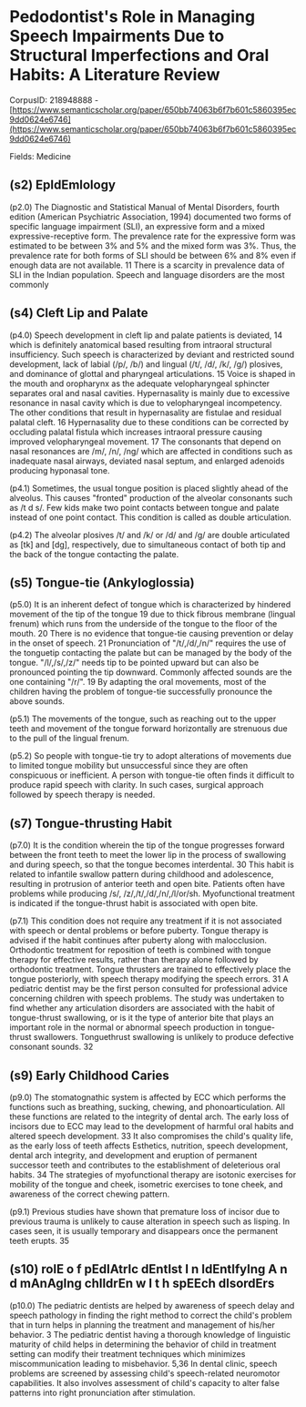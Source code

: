 # Pedodontist's Role in Managing Speech Impairments Due to Structural Imperfections and Oral Habits: A Literature Review

CorpusID: 218948888 - [https://www.semanticscholar.org/paper/650bb74063b6f7b601c5860395ec9dd0624e6746](https://www.semanticscholar.org/paper/650bb74063b6f7b601c5860395ec9dd0624e6746)

Fields: Medicine

## (s2) EpIdEmIology
(p2.0) The Diagnostic and Statistical Manual of Mental Disorders, fourth edition (American Psychiatric Association, 1994) documented two forms of specific language impairment (SLI), an expressive form and a mixed expressive-receptive form. The prevalence rate for the expressive form was estimated to be between 3% and 5% and the mixed form was 3%. Thus, the prevalence rate for both forms of SLI should be between 6% and 8% even if enough data are not available. 11 There is a scarcity in prevalence data of SLI in the Indian population. Speech and language disorders are the most commonly   
## (s4) Cleft Lip and Palate
(p4.0) Speech development in cleft lip and palate patients is deviated, 14 which is definitely anatomical based resulting from intraoral structural insufficiency. Such speech is characterized by deviant and restricted sound development, lack of labial (/p/, /b/) and lingual (/t/, /d/, /k/, /g/) plosives, and dominance of glottal and pharyngeal articulations. 15 Voice is shaped in the mouth and oropharynx as the adequate velopharyngeal sphincter separates oral and nasal cavities. Hypernasality is mainly due to excessive resonance in nasal cavity which is due to velopharyngeal incompetency. The other conditions that result in hypernasality are fistulae and residual palatal cleft. 16 Hypernasality due to these conditions can be corrected by occluding palatal fistula which increases intraoral pressure causing improved velopharyngeal movement. 17 The consonants that depend on nasal resonances are /m/, /n/, /ng/ which are affected in conditions such as inadequate nasal airways, deviated nasal septum, and enlarged adenoids producing hyponasal tone.

(p4.1) Sometimes, the usual tongue position is placed slightly ahead of the alveolus. This causes "fronted" production of the alveolar consonants such as /t d s/. Few kids make two point contacts between tongue and palate instead of one point contact. This condition is called as double articulation.

(p4.2) The alveolar plosives /t/ and /k/ or /d/ and /g/ are double articulated as [tk] and [dg], respectively, due to simultaneous contact of both tip and the back of the tongue contacting the palate.
## (s5) Tongue-tie (Ankyloglossia)
(p5.0) It is an inherent defect of tongue which is characterized by hindered movement of the tip of the tongue 19 due to thick fibrous membrane (lingual frenum) which runs from the underside of the tongue to the floor of the mouth. 20 There is no evidence that tongue-tie causing prevention or delay in the onset of speech. 21 Pronunciation of "/t/,/d/,/n/" requires the use of the tonguetip contacting the palate but can be managed by the body of the tongue. "/l/,/s/,/z/" needs tip to be pointed upward but can also be pronounced pointing the tip downward. Commonly affected sounds are the one containing "/r/". 19 By adapting the oral movements, most of the children having the problem of tongue-tie successfully pronounce the above sounds.

(p5.1) The movements of the tongue, such as reaching out to the upper teeth and movement of the tongue forward horizontally are strenuous due to the pull of the lingual frenum.

(p5.2) So people with tongue-tie try to adopt alterations of movements due to limited tongue mobility but unsuccessful since they are often conspicuous or inefficient. A person with tongue-tie often finds it difficult to produce rapid speech with clarity. In such cases, surgical approach followed by speech therapy is needed.
## (s7) Tongue-thrusting Habit
(p7.0) It is the condition wherein the tip of the tongue progresses forward between the front teeth to meet the lower lip in the process of swallowing and during speech, so that the tongue becomes interdental. 30 This habit is related to infantile swallow pattern during childhood and adolescence, resulting in protrusion of anterior teeth and open bite. Patients often have problems while producing /s/, /z/,/t/,/d/,/n/,/l/or/sh. Myofunctional treatment is indicated if the tongue-thrust habit is associated with open bite.

(p7.1) This condition does not require any treatment if it is not associated with speech or dental problems or before puberty. Tongue therapy is advised if the habit continues after puberty along with malocclusion. Orthodontic treatment for reposition of teeth is combined with tongue therapy for effective results, rather than therapy alone followed by orthodontic treatment. Tongue thrusters are trained to effectively place the tongue posteriorly, with speech therapy modifying the speech errors. 31 A pediatric dentist may be the first person consulted for professional advice concerning children with speech problems. The study was undertaken to find whether any articulation disorders are associated with the habit of tongue-thrust swallowing, or is it the type of anterior bite that plays an important role in the normal or abnormal speech production in tongue-thrust swallowers. Tonguethrust swallowing is unlikely to produce defective consonant sounds. 32
## (s9) Early Childhood Caries
(p9.0) The stomatognathic system is affected by ECC which performs the functions such as breathing, sucking, chewing, and phonoarticulation. All these functions are related to the integrity of dental arch. The early loss of incisors due to ECC may lead to the development of harmful oral habits and altered speech development. 33 It also compromises the child's quality life, as the early loss of teeth affects Esthetics, nutrition, speech development, dental arch integrity, and development and eruption of permanent successor teeth and contributes to the establishment of deleterious oral habits. 34 The strategies of myofunctional therapy are isotonic exercises for mobility of the tongue and cheek, isometric exercises to tone cheek, and awareness of the correct chewing pattern.

(p9.1) Previous studies have shown that premature loss of incisor due to previous trauma is unlikely to cause alteration in speech such as lisping. In cases seen, it is usually temporary and disappears once the permanent teeth erupts. 35
## (s10) rolE o f pEdIAtrIc dEntIst I n IdEntIfyIng A n d mAnAgIng chIldrEn w I t h spEEch dIsordErs
(p10.0) The pediatric dentists are helped by awareness of speech delay and speech pathology in finding the right method to correct the child's problem that in turn helps in planning the treatment and management of his/her behavior. 3 The pediatric dentist having a thorough knowledge of linguistic maturity of child helps in determining the behavior of child in treatment setting can modify their treatment techniques which minimizes miscommunication leading to misbehavior. 5,36 In dental clinic, speech problems are screened by assessing child's speech-related neuromotor capabilities. It also involves assessment of child's capacity to alter false patterns into right pronunciation after stimulation.
